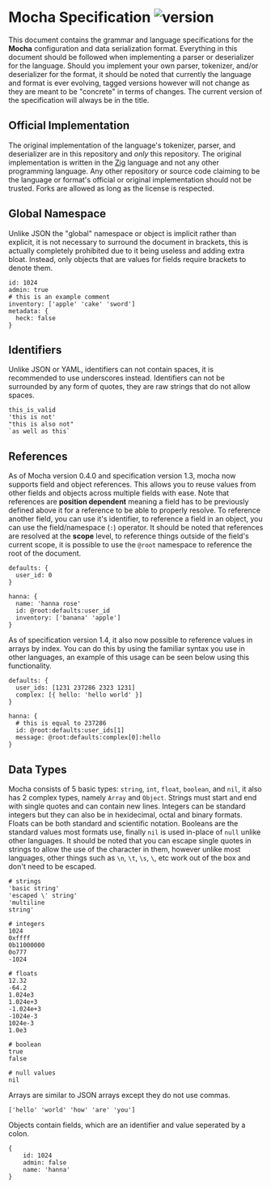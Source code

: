 Mocha Specification
![version](https://img.shields.io/badge/version-1.4-blue?style=flat-square)
================================================================================

This document contains the grammar and language specifications for the **Mocha**
configuration and data serialization format. Everything in this document should
be followed when implementing a parser or deserializer for the language. Should
you implement your own parser, tokenizer, and/or deserializer for the format, it
should be noted that currently the language and format is ever evolving, tagged
versions however will not change as they are meant to be "concrete" in terms of
changes. The current version of the specification will always be in the title.

## Official Implementation

The original implementation of the language's tokenizer, parser, and
deserializer are in this repository and *only* this repository. The original
implementation is written in the [Zig](https://ziglang.org) language and not any
other programming language. Any other repository or source code claiming to be
the language or format's official or original implementation should not be
trusted. Forks are allowed  as long as the license is respected.

## Global Namespace

Unlike JSON the "global" namespace or object is implicit rather than explicit,
it is not necessary to surround the document in brackets, this is actually
completely prohibited due to it being useless and adding extra bloat. Instead,
only objects that are values for fields require brackets to denote them.

```
id: 1024
admin: true
# this is an example comment
inventory: ['apple' 'cake' 'sword']
metadata: {
  heck: false
}
```

## Identifiers

Unlike JSON or YAML, identifiers can not contain spaces, it is recommended to
use underscores instead. Identifiers can not be surrounded by any form of
quotes, they are raw strings that do not allow spaces.

```
this_is_valid
'this is not'
"this is also not"
`as well as this`
```

## References

As of Mocha version 0.4.0 and specification version 1.3, mocha now supports field and object
references. This allows you to reuse values from other fields and objects across multiple fields
with ease. Note that references are **position dependent** meaning a field has to be previously
defined above it for a reference to be able to properly resolve. To reference another field, you can
use it's identifier, to reference a field in an object, you can use the field/namespace (`:`)
operator. It should be noted that references are resolved at the **scope** level, to reference
things outside of the field's current scope, it is possible to use the `@root` namespace to
reference the root of the document.

```
defaults: {
  user_id: 0
}

hanna: {
  name: 'hanna rose'
  id: @root:defaults:user_id
  inventory: ['banana' 'apple']
}
```

As of specification version 1.4, it also now possible to reference values in arrays by index. You
can do this by using the familiar syntax you use in other languages, an example of this usage can be
seen below using this functionality.

```
defaults: {
  user_ids: [1231 237286 2323 1231]
  complex: [{ hello: 'hello world' }]
}

hanna: {
  # this is equal to 237286
  id: @root:defaults:user_ids[1]
  message: @root:defaults:complex[0]:hello
}
```

## Data Types

Mocha consists of 5 basic types: `string`, `int`, `float`, `boolean`, and `nil`,
it also has 2 complex types, namely `Array` and `Object`. Strings must start and
end with single quotes and can contain new lines. Integers can be standard
integers but they can also be in hexidecimal, octal and binary formats. Floats
can be both standard and scientific notation. Booleans are the standard values
most formats use, finally `nil` is used in-place of `null` unlike other
languages. It should be noted that you can escape single quotes in strings to
allow the use of the character in them, however unlike most languages, other
things such as `\n`, `\t`, `\s`, `\`, etc work out of the box and don't need to
be escaped.

```
# strings
'basic string'
'escaped \' string'
'multiline
string'

# integers
1024
0xffff
0b11000000
0o777
-1024

# floats
12.32
-64.2
1.024e3
1.024e+3
-1.024e+3
-1024e-3
1024e-3
1.0e3

# boolean
true
false

# null values
nil
```

Arrays are similar to JSON arrays except they do not use commas.

```
['hello' 'world' 'how' 'are' 'you']
```

Objects contain fields, which are an identifier and value seperated by a colon.

```
{
    id: 1024
    admin: false
    name: 'hanna'
}
```
